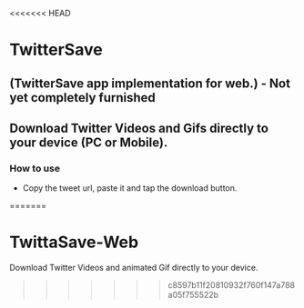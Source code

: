 <<<<<<< HEAD
# TwitterSave

## (TwitterSave app implementation for web.) - Not yet completely furnished

## Download Twitter Videos and Gifs directly to your device (PC or Mobile). 

### How to use
- Copy the tweet url, paste it and tap the download button.

=======
# TwittaSave-Web
Download Twitter Videos and animated Gif directly to your device.
>>>>>>> c8597b11f20810932f760f147a788a05f755522b
